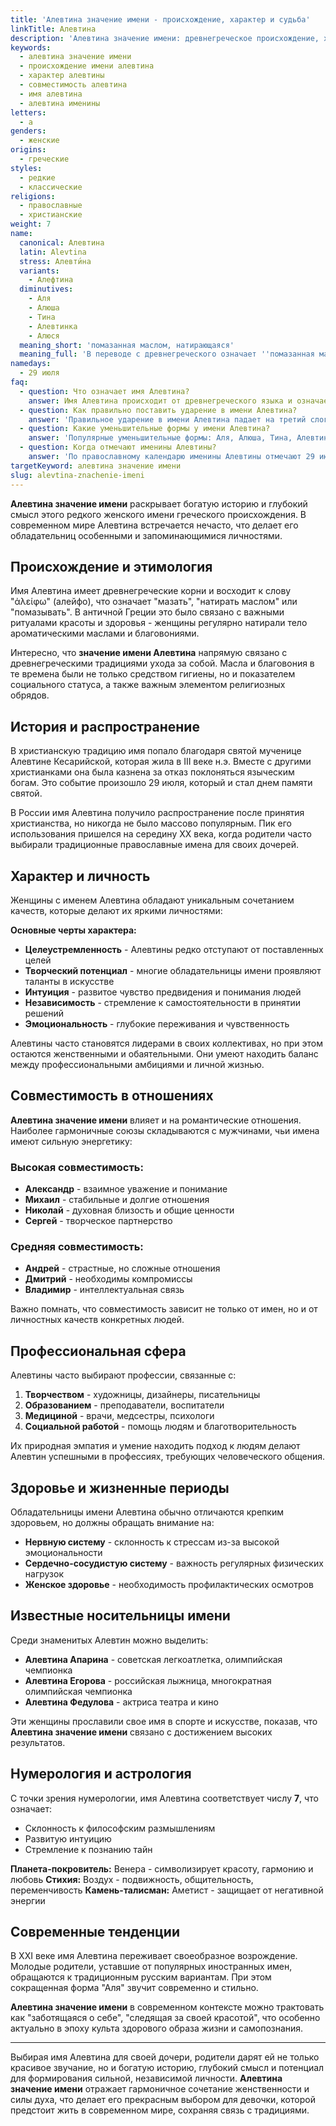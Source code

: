 ```yaml
---
title: 'Алевтина значение имени - происхождение, характер и судьба'
linkTitle: Алевтина
description: 'Алевтина значение имени: древнегреческое происхождение, характеристики личности, совместимость и влияние на судьбу. Полный анализ имени Алевтина.'
keywords:
  - алевтина значение имени
  - происхождение имени алевтина
  - характер алевтины
  - совместимость алевтина
  - имя алевтина
  - алевтина именины
letters:
  - а
genders:
  - женские
origins:
  - греческие
styles:
  - редкие
  - классические
religions:
  - православные
  - христианские
weight: 7
name:
  canonical: Алевтина
  latin: Alevtina
  stress: Алевти́на
  variants:
    - Алефтина
  diminutives:
    - Аля
    - Алюша
    - Тина
    - Алевтинка
    - Алюся
  meaning_short: 'помазанная маслом, натирающаяся'
  meaning_full: 'В переводе с древнегреческого означает ''помазанная маслом'' или ''натирающаяся благовониями'', что связано с ритуальными практиками и заботой о теле'
namedays:
  - 29 июля
faq:
  - question: Что означает имя Алевтина?
    answer: Имя Алевтина происходит от древнегреческого языка и означает 'помазанная маслом' или 'натирающаяся благовониями'. Это связано с древнегреческими традициями ухода за телом и ритуальными практиками.
  - question: Как правильно поставить ударение в имени Алевтина?
    answer: 'Правильное ударение в имени Алевтина падает на третий слог: Алевти́на. Это классическое произношение, которое сохраняется в русском языке.'
  - question: Какие уменьшительные формы у имени Алевтина?
    answer: 'Популярные уменьшительные формы: Аля, Алюша, Тина, Алевтинка, Алюся. Самая распространенная - Аля, которая звучит современно и мелодично.'
  - question: Когда отмечают именины Алевтины?
    answer: 'По православному календарю именины Алевтины отмечают 29 июля в честь мученицы Алевтины Кесарийской, пострадавшей за христианскую веру.'
targetKeyword: алевтина значение имени
slug: alevtina-znachenie-imeni
---
```


**Алевтина значение имени** раскрывает богатую историю и глубокий смысл этого редкого женского имени греческого происхождения. В современном мире Алевтина встречается нечасто, что делает его обладательниц особенными и запоминающимися личностями.

## Происхождение и этимология

Имя Алевтина имеет древнегреческие корни и восходит к слову "ἀλείφω" (алейфо), что означает "мазать", "натирать маслом" или "помазывать". В античной Греции это было связано с важными ритуалами красоты и здоровья - женщины регулярно натирали тело ароматическими маслами и благовониями.

Интересно, что **значение имени Алевтина** напрямую связано с древнегреческими традициями ухода за собой. Масла и благовония в те времена были не только средством гигиены, но и показателем социального статуса, а также важным элементом религиозных обрядов.

## История и распространение

В христианскую традицию имя попало благодаря святой мученице Алевтине Кесарийской, которая жила в III веке н.э. Вместе с другими христианками она была казнена за отказ поклоняться языческим богам. Это событие произошло 29 июля, который и стал днем памяти святой.

В России имя Алевтина получило распространение после принятия христианства, но никогда не было массово популярным. Пик его использования пришелся на середину XX века, когда родители часто выбирали традиционные православные имена для своих дочерей.

## Характер и личность

Женщины с именем Алевтина обладают уникальным сочетанием качеств, которые делают их яркими личностями:

**Основные черты характера:**

- **Целеустремленность** - Алевтины редко отступают от поставленных целей
- **Творческий потенциал** - многие обладательницы имени проявляют таланты в искусстве
- **Интуиция** - развитое чувство предвидения и понимания людей
- **Независимость** - стремление к самостоятельности в принятии решений
- **Эмоциональность** - глубокие переживания и чувственность

Алевтины часто становятся лидерами в своих коллективах, но при этом остаются женственными и обаятельными. Они умеют находить баланс между профессиональными амбициями и личной жизнью.

## Совместимость в отношениях

**Алевтина значение имени** влияет и на романтические отношения. Наиболее гармоничные союзы складываются с мужчинами, чьи имена имеют сильную энергетику:

### Высокая совместимость:
- **Александр** - взаимное уважение и понимание
- **Михаил** - стабильные и долгие отношения  
- **Николай** - духовная близость и общие ценности
- **Сергей** - творческое партнерство

### Средняя совместимость:
- **Андрей** - страстные, но сложные отношения
- **Дмитрий** - необходимы компромиссы
- **Владимир** - интеллектуальная связь

Важно помнать, что совместимость зависит не только от имен, но и от личностных качеств конкретных людей.

## Профессиональная сфера

Алевтины часто выбирают профессии, связанные с:

1. **Творчеством** - художницы, дизайнеры, писательницы
2. **Образованием** - преподаватели, воспитатели
3. **Медициной** - врачи, медсестры, психологи
4. **Социальной работой** - помощь людям и благотворительность

Их природная эмпатия и умение находить подход к людям делают Алевтин успешными в профессиях, требующих человеческого общения.

## Здоровье и жизненные периоды

Обладательницы имени Алевтина обычно отличаются крепким здоровьем, но должны обращать внимание на:

- **Нервную систему** - склонность к стрессам из-за высокой эмоциональности
- **Сердечно-сосудистую систему** - важность регулярных физических нагрузок
- **Женское здоровье** - необходимость профилактических осмотров

## Известные носительницы имени

Среди знаменитых Алевтин можно выделить:

- **Алевтина Апарина** - советская легкоатлетка, олимпийская чемпионка
- **Алевтина Егорова** - российская лыжница, многократная олимпийская чемпионка
- **Алевтина Федулова** - актриса театра и кино

Эти женщины прославили свое имя в спорте и искусстве, показав, что **Алевтина значение имени** связано с достижением высоких результатов.

## Нумерология и астрология

С точки зрения нумерологии, имя Алевтина соответствует числу **7**, что означает:
- Склонность к философским размышлениям
- Развитую интуицию
- Стремление к познанию тайн

**Планета-покровитель:** Венера - символизирует красоту, гармонию и любовь
**Стихия:** Воздух - подвижность, общительность, переменчивость
**Камень-талисман:** Аметист - защищает от негативной энергии

## Современные тенденции

В XXI веке имя Алевтина переживает своеобразное возрождение. Молодые родители, уставшие от популярных иностранных имен, обращаются к традиционным русским вариантам. При этом сокращенная форма "Аля" звучит современно и стильно.

**Алевтина значение имени** в современном контексте можно трактовать как "заботящаяся о себе", "следящая за своей красотой", что особенно актуально в эпоху культа здорового образа жизни и самопознания.

---

Выбирая имя Алевтина для своей дочери, родители дарят ей не только красивое звучание, но и богатую историю, глубокий смысл и потенциал для формирования сильной, независимой личности. **Алевтина значение имени** отражает гармоничное сочетание женственности и силы духа, что делает его прекрасным выбором для девочки, которой предстоит жить в современном мире, сохраняя связь с традициями.
